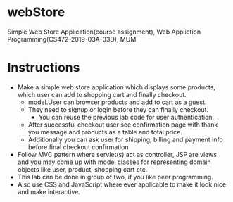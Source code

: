 # webStore
Simple Web Store Application(course assignment), Web Appliction Programming(CS472-2019-03A-03D), MUM

# Instructions
  * Make a simple web store application which displays some products, which user can add to shopping cart and finally checkout.
    * model.User can browser products and add to cart as a guest.
    * They need to signup or login before they can finally checkout.
      * You can reuse the previous lab code for user authentication.
    * After successful checkout user see confirmation page with thank you message and products as a table and total price.
    * Additionally you can ask user for shipping, billing and payment info before final checkout confirmation
  * Follow MVC pattern where servlet(s) act as controller, JSP are views and you may come up with model classes for representing domain objects like user, product, shopping cart etc.
  * This lab can be done in group of two, if you like peer programming.
  * Also use CSS and JavaScript where ever applicable to make it look nice and make interactive.
